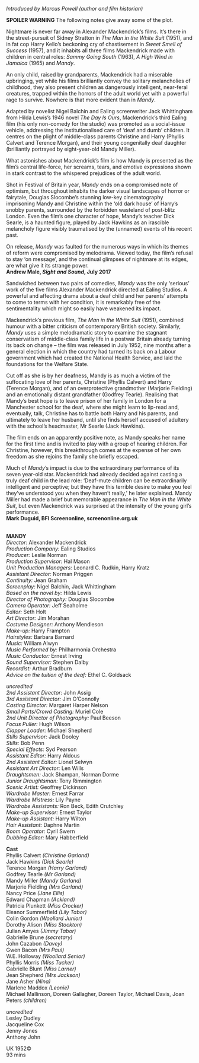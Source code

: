 

_Introduced by Marcus Powell (author and film historian)_

**SPOILER WARNING** The following notes give away some of the plot.

Nightmare is never far away in Alexander Mackendrick’s films. It’s there in the street-pursuit of Sidney Stratton in _The Man in the White Suit_ (1951), and in fat cop Harry Kello’s beckoning cry of chastisement in _Sweet Smell of Success_ (1957), and it inhabits all three films Mackendrick made with children in central roles: _Sammy Going South_ (1963), _A High Wind in Jamaica_ (1965) and _Mandy_.

An only child, raised by grandparents, Mackendrick had a miserable upbringing, yet while his films brilliantly convey the solitary melancholies of childhood, they also present children as dangerously intelligent, near-feral creatures, trapped within the horrors of the adult world yet with a powerful rage to survive. Nowhere is that more evident than in _Mandy_.

Adapted by novelist Nigel Balchin and Ealing screenwriter Jack Whittingham from Hilda Lewis’s 1946 novel _The Day Is Ours_, Mackendrick’s third Ealing film (his only non-comedy for the studio) was promoted as a social-issue vehicle, addressing the institutionalised care of ‘deaf and dumb’ children. It centres on the plight of middle-class parents Christine and Harry (Phyllis Calvert and Terence Morgan), and their young congenitally deaf daughter (brilliantly portrayed by eight-year-old Mandy Miller).

What astonishes about Mackendrick’s film is how Mandy is presented as the film’s central life-force, her screams, tears, and emotive expressions shown in stark contrast to the whispered prejudices of the adult world.

Shot in Festival of Britain year, _Mandy_ ends on a compromised note of optimism, but throughout inhabits the darker visual landscapes of horror or fairytale, Douglas Slocombe’s stunning low-key cinematography imprisoning Mandy and Christine within the ‘old dark house’ of Harry’s snobby parents, surrounded by the forbidden wasteland of post-blitz London. Even the film’s one character of hope, Mandy’s teacher Dick Searle, is a haunted figure, played by Jack Hawkins as an irascible melancholy figure visibly traumatised by the (unnamed) events of his recent past.

On release, _Mandy_ was faulted for the numerous ways in which its themes of reform were compromised by melodrama. Viewed today, the film’s refusal to stay ‘on message’, and the continual glimpses of nightmare at its edges, are what give it its strange power.  
**Andrew Male, _Sight and Sound_, July 2017**

Sandwiched between two pairs of comedies, _Mandy_ was the only ‘serious’ work of the five films Alexander Mackendrick directed at Ealing Studios. A powerful and affecting drama about a deaf child and her parents’ attempts to come to terms with her condition, it is remarkably free of the sentimentality which might so easily have weakened its impact.

Mackendrick’s previous film, _The Man in the White Suit_ (1951), combined humour with a bitter criticism of contemporary British society. Similarly, _Mandy_ uses a simple melodramatic story to examine the stagnant conservatism of middle-class family life in a postwar Britain already turning its back on change – the film was released in July 1952, nine months after a general election in which the country had turned its back on a Labour government which had created the National Health Service, and laid the foundations for the Welfare State.

Cut off as she is by her deafness, Mandy is as much a victim of the suffocating love of her parents, Christine (Phyllis Calvert) and Harry (Terence Morgan), and of an overprotective grandmother (Marjorie Fielding) and an emotionally distant grandfather (Godfrey Tearle). Realising that Mandy’s best hope is to leave prison of her family in London for a Manchester school for the deaf, where she might learn to lip-read and, eventually, talk, Christine has to battle both Harry and his parents, and ultimately to leave her husband, until she finds herself accused of adultery with the school’s headmaster, Mr Searle (Jack Hawkins).

The film ends on an apparently positive note, as Mandy speaks her name for the first time and is invited to play with a group of hearing children. For Christine, however, this breakthrough comes at the expense of her own freedom as she rejoins the family she briefly escaped.

Much of _Mandy_’s impact is due to the extraordinary performance of its seven year-old star. Mackendrick had already decided against casting a truly deaf child in the lead role: ‘Deaf-mute children can be extraordinarily intelligent and perceptive; but they have this terrible desire to make you feel they’ve understood you when they haven’t really,’ he later explained. Mandy Miller had made a brief but memorable appearance in _The Man in the White Suit_, but even Mackendrick was surprised at the intensity of the young girl’s performance.  
**Mark Duguid, BFI Screenonline, screenonline.org.uk**
<br><br>

**MANDY**  
_Director:_ Alexander Mackendrick  
_Production Company:_ Ealing Studios  
_Producer:_ Leslie Norman  
_Production Supervisor:_ Hal Mason  
_Unit Production Managers:_ Leonard C. Rudkin, Harry Kratz  
_Assistant Director:_ Norman Priggen  
_Continuity:_ Jean Graham  
_Screenplay:_ Nigel Balchin, Jack Whittingham  
_Based on the novel by:_ Hilda Lewis  
_Director of Photography:_ Douglas Slocombe  
_Camera Operator:_ Jeff Seaholme  
_Editor:_ Seth Holt  
_Art Director:_ Jim Morahan  
_Costume Designer:_ Anthony Mendleson  
_Make-up:_ Harry Frampton  
_Hairstyles:_ Barbara Barnard  
_Music:_ William Alwyn  
_Music Performed by:_ Philharmonia Orchestra  
_Music Conductor:_ Ernest Irving  
_Sound Supervisor:_ Stephen Dalby  
_Recordist:_ Arthur Bradburn  
_Advice on the tuition of the deaf:_ Ethel C. Goldsack

_uncredited_  
_2nd Assistant Director:_ John Assig  
_3rd Assistant Director:_ Jim O’Connolly  
_Casting Director:_ Margaret Harper Nelson  
_Small Parts/Crowd Casting:_ Muriel Cole  
_2nd Unit Director of Photography:_ Paul Beeson  
_Focus Puller:_ Hugh Wilson  
_Clapper Loader:_ Michael Shepherd  
_Stills Supervisor:_ Jack Dooley  
_Stills:_ Bob Penn  
_Special Effects:_ Syd Pearson  
_Assistant Editor:_ Harry Aldous  
_2nd Assistant Editor:_ Lionel Selwyn  
_Assistant Art Director:_ Len Wills  
_Draughtsmen:_ Jack Shampan, Norman Dorme  
_Junior Draughtsman:_ Tony Rimmington  
_Scenic Artist:_ Geoffrey Dickinson  
_Wardrobe Master:_ Ernest Farrar  
_Wardrobe Mistress:_ Lily Payne  
_Wardrobe Assistants:_ Ron Beck, Edith Crutchley  
_Make-up Supervisor:_ Ernest Taylor  
_Make-up Assistant:_ Harry Wilton  
_Hair Assistant:_ Daphne Martin  
_Boom Operator:_ Cyril Swern  
_Dubbing Editor:_ Mary Habberfield

**Cast**  
Phyllis Calvert _(Christine Garland)_  
Jack Hawkins _(Dick Searle)_  
Terence Morgan _(Harry Garland)_  
Godfrey Tearle _(Mr Garland)_  
Mandy Miller _(Mandy Garland)_  
Marjorie Fielding _(Mrs Garland)_  
Nancy Price _(Jane Ellis)_  
Edward Chapman _(Ackland)_  
Patricia Plunkett _(Miss Crocker)_  
Eleanor Summerfield _(Lily Tabor)_  
Colin Gordon _(Woollard Junior)_  
Dorothy Alison _(Miss Stockton)_  
Julian Amyes _(Jimmy Tabor)_  
Gabrielle Brune _(secretary)_  
John Cazabon _(Davey)_  
Gwen Bacon _(Mrs Paul)_  
W.E. Holloway _(Woollard Senior)_  
Phyllis Morris _(Miss Tucker)_  
Gabrielle Blunt _(Miss Larner)_  
Jean Shepherd _(Mrs Jackson)_  
Jane Asher _(Nina)_  
Marlene Maddox _(Leonie)_  
Michael Mallinson, Doreen Gallagher, Doreen Taylor, Michael Davis, Joan Peters _(children)_

_uncredited_  
Lesley Dudley  
Jacqueline Cox  
Jenny Jones  
Anthony John

UK 1952©  
93 mins
<br><br>
<!--stackedit_data:
eyJoaXN0b3J5IjpbNTMwNjI3NTgyXX0=
-->